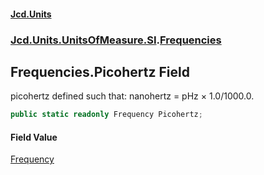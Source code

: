 #### [Jcd.Units](index 'index')
### [Jcd.Units.UnitsOfMeasure.SI](Jcd.Units.UnitsOfMeasure.SI 'Jcd.Units.UnitsOfMeasure.SI').[Frequencies](Frequencies 'Jcd.Units.UnitsOfMeasure.SI.Frequencies')

## Frequencies.Picohertz Field

picohertz defined such that: nanohertz = pHz × 1.0/1000.0.

```csharp
public static readonly Frequency Picohertz;
```

#### Field Value
[Frequency](Frequency 'Jcd.Units.UnitTypes.Frequency')